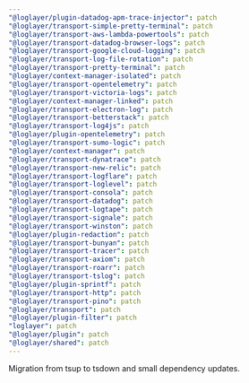 ```yaml
---
"@loglayer/plugin-datadog-apm-trace-injector": patch
"@loglayer/transport-simple-pretty-terminal": patch
"@loglayer/transport-aws-lambda-powertools": patch
"@loglayer/transport-datadog-browser-logs": patch
"@loglayer/transport-google-cloud-logging": patch
"@loglayer/transport-log-file-rotation": patch
"@loglayer/transport-pretty-terminal": patch
"@loglayer/context-manager-isolated": patch
"@loglayer/transport-opentelemetry": patch
"@loglayer/transport-victoria-logs": patch
"@loglayer/context-manager-linked": patch
"@loglayer/transport-electron-log": patch
"@loglayer/transport-betterstack": patch
"@loglayer/transport-log4js": patch
"@loglayer/plugin-opentelemetry": patch
"@loglayer/transport-sumo-logic": patch
"@loglayer/context-manager": patch
"@loglayer/transport-dynatrace": patch
"@loglayer/transport-new-relic": patch
"@loglayer/transport-logflare": patch
"@loglayer/transport-loglevel": patch
"@loglayer/transport-consola": patch
"@loglayer/transport-datadog": patch
"@loglayer/transport-logtape": patch
"@loglayer/transport-signale": patch
"@loglayer/transport-winston": patch
"@loglayer/plugin-redaction": patch
"@loglayer/transport-bunyan": patch
"@loglayer/transport-tracer": patch
"@loglayer/transport-axiom": patch
"@loglayer/transport-roarr": patch
"@loglayer/transport-tslog": patch
"@loglayer/plugin-sprintf": patch
"@loglayer/transport-http": patch
"@loglayer/transport-pino": patch
"@loglayer/transport": patch
"@loglayer/plugin-filter": patch
"loglayer": patch
"@loglayer/plugin": patch
"@loglayer/shared": patch
---
```


Migration from tsup to tsdown and small dependency updates.
